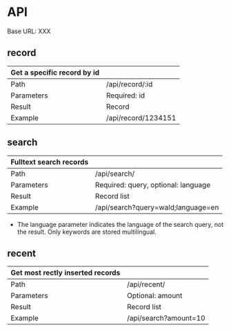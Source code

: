 # API

Base URL: XXX
## record
| Get a specific record by id |                                      |
|-----------------------------|--------------------------------------|
| Path                        | /api/record/:id                      |
| Parameters                  | Required: id                         |
| Result                      | Record                               |
| Example                     | /api/record/1234151                  |

## search
| Fulltext search records |                                     |
|-------------------------|-------------------------------------|
| Path                    | /api/search/                        |
| Parameters              | Required: query, optional: language |
| Result                  | Record list                         |
| Example                 | /api/search?query=wald;language=en  |

* The language parameter indicates the language of the search query, not the result. Only keywords are stored multilingual.

## recent
| Get most rectly inserted records |                        |
|----------------------------------|------------------------|
| Path                             | /api/recent/           |
| Parameters                       | Optional: amount       |
| Result                           | Record list            |
| Example                          | /api/search?amount=10  |